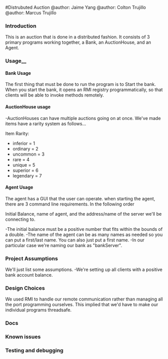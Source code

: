 #Distrubuted Auction
@author: Jaime Yang
@author: Colton Trujillo
@author: Marcus Trujillo

### Introduction
This is an auction that is done in a distributed fashion. It consists of 3 primary
programs working together, a Bank, an AuctionHouse, and an Agent. 

### Usage__ 
#### Bank Usage
The first thing that must be done to run the program is to Start the bank.
When you start the bank, it opens an RMI registry programmatically, so that clients
will be able to invoke methods remotely. 

#### AuctionHouse usage 
-AuctionHouses can have multiple auctions going on at once. We've made items have 
a rarity system as follows... 

Item Rarity:
- inferior = 1
- ordinary = 2
- uncommon = 3
- rare = 4
- unique = 5
- superior = 6
- legendary = 7

#### Agent Usage 
The agent has a GUI that the user can operate. when starting the agent, there are
3 command line requirements. In the following order

Initial Balance, name of agent, and the address/name of the server we'll be connecting to. 

-The initial balance must be a positive number that fits within the bounds of a double. 
-The name of the agent can be as many names as needed so you can put a first/last name. You 
can also just put a first name. 
-In our particular case we're naming our bank as "bankServer". 


### Project Assumptions 
We'll just list some assumptions. 
-We're setting up all clients with a positive bank account balance. 

### Design Choices 
We used RMI to handle our remote communication rather than managing all the port
programming ourselves. This implied that we'd have to make our individual programs 
threadsafe. 

### Docs 


### Known issues 

### Testing and debugging





